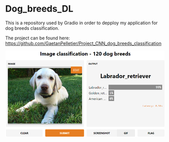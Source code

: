 # Dog_breeds_DL

This is a repository used by Gradio in order to depploy my application for dog breeds classification.

The project can be found here: https://github.com/GaetanPelletier/Project_CNN_dog_breeds_classification

![Dog Breeds Classification App](https://github.com/GaetanPelletier/Dog_breeds_DL/blob/main/dog_breeds_app.png)
